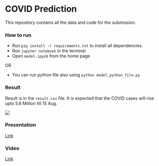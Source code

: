 # COVID Prediction

This repository contains all the data and code for the submission.

### How to run

- Run `pip install -r requirements.txt` to install all dependencies.
- Run `jupyter notebook` in the terminal
- Open `model.ipynb` from the home page

OR

- You can run python file also using `python model_python_file.py`

### Result

Result is in the `result.csv` file. It is expected that the COVID cases will rise upto 5.6 Million till 15 Aug.

![](result_image.png?raw=true)

### Presentation

[Link](https://prezi.com/view/sD7K0nwSH4Fui97DZJ3S/)

### Video

[Link](https://youtu.be/yIs7KpJMdP0)